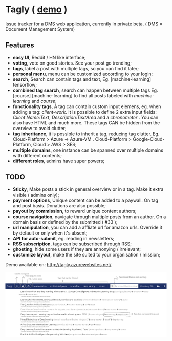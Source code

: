 # Tagly ( [demo](http://tagly.azurewebsites.net/) )
Issue tracker for a DMS web application, currently in private beta. ( DMS = Document Management System)

## Features 

 - **easy UI**, Reddit / HN like interface;
 - **voting**, vote on good stories. See your post go trending;
 - **tags**, label a post with multiple tags, so you can find it later;
 - **personal menu**, menu can be customized according to your login;
 - **search**, Search can contain tags and text, Eg. [machine-learning] tensorflow;
 - **combined tag search**, search can happen between multiple tags Eg. [course] [machine-learning] to find all posts labeled with *machine-learning* and *course*;
 - **functionality tags**, A tag can contain custom input elemens, eg. when adding a tag: *client-work*. It is possible to define 2 extra input fields: *Client Name:Text*, *Description:TextArea* and a  *chronometer* . You can also have HTML and much more. These tags CAN be hidden from the overview to avoid clutter;
 - **tag inheritance**, it is possible to inherit a tag, reducing tag clutter. Eg. Cloud-Platform > Azure -> Azure-VM . Cloud-Platform > Google-Cloud-Platform, Cloud > AWS > SES;
 - **multiple domains**, one instance can be spanned over multiple domains with different contents; 
 - **different roles**, admins have super powers;
 
## TODO
 - **Sticky**, Make posts a stick in general overview or in a tag. Make it extra visible ( admins only);
 - **payment options**, Unique content can be added to a paywall. On tag and post basis. Donations are also possible;
 - **payout by commission**, to reward unique content authors;
 - **course navigation**, navigate through multiple posts from an author. On a domain basis or defined by the submitted ( #33 );
 - **url manipulation**, you can add a affliate url for amazon urls. Override it by default or only when it's absent;
 - **API for auto-submit**, eg. reading in newsletters;
 - **RSS subscription**, tags can be subscribed through RSS;
 - **ghosting**, hide some users if they are annonying / irrelevant;
 - **customize layout**, make the site suited to your organisation / mission;

Demo available on:  http://tagly.azurewebsites.net/

![Interface screenshot](/tagly-screenshot.png)
